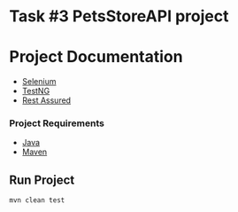 # Task #3 PetsStoreAPI project

# Project Documentation
- [Selenium](https://github.com/SeleniumHQ/selenium)
- [TestNG](https://testng.org/doc/)
- [Rest Assured](https://github.com/rest-assured/rest-assured/wiki/Usage)

### Project Requirements
- [Java](https://www.oracle.com/java/technologies/downloads/)
- [Maven](https://maven.apache.org/)

## Run Project
```
mvn clean test
```